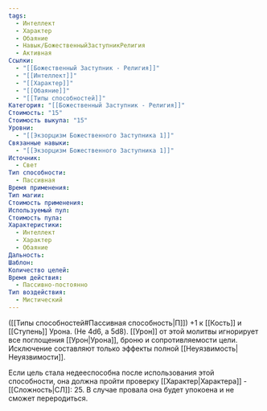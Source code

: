 ```yaml
---
tags:
  - Интеллект
  - Характер
  - Обаяние
  - Навык/БожественныйЗаступникРелигия
  - Активная
Ссылки:
  - "[[Божественный Заступник - Религия]]"
  - "[[Интеллект]]"
  - "[[Характер]]"
  - "[[Обаяние]]"
  - "[[Типы способностей]]"
Категория: "[[Божественный Заступник - Религия]]"
Стоимость: "15"
Стоимость выкупа: "15"
Уровни:
  - "[[Экзорцизм Божественного Заступника 1]]"
Связанные навыки:
  - "[[Экзорцизм Божественного Заступника 1]]"
Источник:
  - Свет
Тип способности:
  - Пассивная
Время применения: 
Тип магии: 
Стоимость применения: 
Используемый пул: 
Стоимость пула: 
Характеристики:
  - Интеллект
  - Характер
  - Обаяние
Дальность: 
Шаблон: 
Количество целей: 
Время действия:
  - Пассивно-постоянно
Тип воздействия:
  - Мистический
---
```

([[Типы способностей#Пассивная способность|П]]) +1 к [[Кость]] и [[Ступень]] Урона. (Не 4d6, а 5d8).
 [[Урон]] от этой молитвы игнорирует все поглощения [[Урон|Урона]], броню и сопротивляемости цели. Исключение составляют только эффекты полной [[Неуязвимость|Неуязвимости]]. 
 
 Если цель стала недееспособна после использования этой способности, она должна пройти проверку [[Характер|Характера]] - [[Сложность|СЛ]]: 25. В случае провала она будет упокоена и не сможет переродиться. 